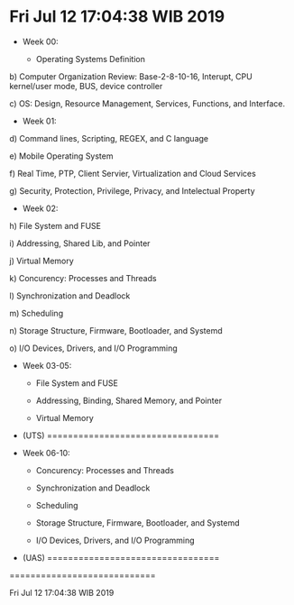 ---
---
Fri Jul 12 17:04:38 WIB 2019
============================

* Week 00:

  * Operating Systems Definition

b) Computer Organization Review: Base-2-8-10-16, Interupt, CPU kernel/user mode, BUS, device controller

c) OS: Design, Resource Management, Services, Functions, and Interface.

- Week 01:

d) Command lines, Scripting, REGEX, and C language

e) Mobile Operating System

f) Real Time, PTP, Client Servier, Virtualization and Cloud Services

g) Security, Protection, Privilege, Privacy, and Intelectual Property

- Week 02:

h) File System and FUSE

i) Addressing, Shared Lib, and Pointer

j) Virtual Memory

k) Concurency: Processes and Threads

l) Synchronization and Deadlock

m) Scheduling

n) Storage Structure, Firmware, Bootloader, and Systemd

o) I/O Devices, Drivers, and I/O Programming

- Week 03-05:

  - File System and FUSE

  - Addressing, Binding, Shared Memory, and Pointer

  - Virtual Memory

- (UTS) =================================

- Week 06-10:

  - Concurency: Processes and Threads

  - Synchronization and Deadlock

  - Scheduling

  - Storage Structure, Firmware, Bootloader, and Systemd

  - I/O Devices, Drivers, and I/O Programming

- (UAS) =================================

============================

Fri Jul 12 17:04:38 WIB 2019
